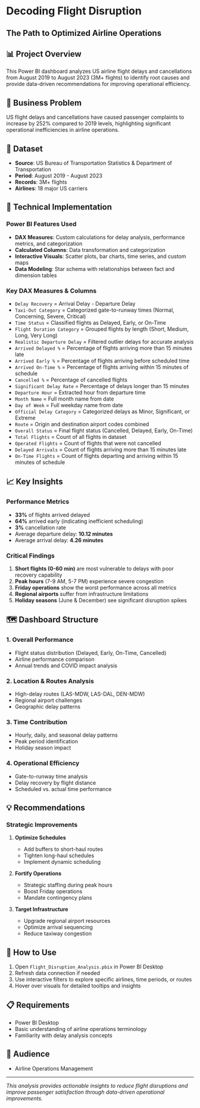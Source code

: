 # Decoding Flight Disruption  
## The Path to Optimized Airline Operations

## 📊 Project Overview
This Power BI dashboard analyzes US airline flight delays and cancellations from August 2019 to August 2023 (3M+ flights) to identify root causes and provide data-driven recommendations for improving operational efficiency.

## 🎯 Business Problem
US flight delays and cancellations have caused passenger complaints to increase by 252% compared to 2019 levels, highlighting significant operational inefficiencies in airline operations.

## 📁 Dataset
- **Source**: US Bureau of Transportation Statistics & Department of Transportation
- **Period**: August 2019 - August 2023
- **Records**: 3M+ flights
- **Airlines**: 18 major US carriers

## 🔧 Technical Implementation

### Power BI Features Used
- **DAX Measures**: Custom calculations for delay analysis, performance metrics, and categorization
- **Calculated Columns**: Data transformation and categorization
- **Interactive Visuals**: Scatter plots, bar charts, time series, and custom maps
- **Data Modeling**: Star schema with relationships between fact and dimension tables

### Key DAX Measures & Columns
- `Delay Recovery` = Arrival Delay - Departure Delay
- `Taxi-Out Category` = Categorized gate-to-runway times (Normal, Concerning, Severe, Critical)
- `Time Status` = Classified flights as Delayed, Early, or On-Time
- `Flight Duration Category` = Grouped flights by length (Short, Medium, Long, Very Long)
- `Realistic Departure Delay` = Filtered outlier delays for accurate analysis
- `Arrived Delayed %` = Percentage of flights arriving more than 15 minutes late
- `Arrived Early %` = Percentage of flights arriving before scheduled time
- `Arrived On-Time %` = Percentage of flights arriving within 15 minutes of schedule
- `Cancelled %` = Percentage of cancelled flights
- `Significant Delay Rate` = Percentage of delays longer than 15 minutes
- `Departure Hour` = Extracted hour from departure time
- `Month Name` = Full month name from date
- `Day of Week` = Full weekday name from date
- `Official Delay Category` = Categorized delays as Minor, Significant, or Extreme
- `Route` = Origin and destination airport codes combined
- `Overall Status` = Final flight status (Cancelled, Delayed, Early, On-Time)
- `Total Flights` = Count of all flights in dataset
- `Operated Flights` = Count of flights that were not cancelled
- `Delayed Arrivals` = Count of flights arriving more than 15 minutes late
- `On-Time Flights` = Count of flights departing and arriving within 15 minutes of schedule

## 📈 Key Insights

### Performance Metrics
- **33%** of flights arrived delayed
- **64%** arrived early (indicating inefficient scheduling)
- **3%** cancellation rate
- Average departure delay: **10.12 minutes**
- Average arrival delay: **4.26 minutes**

### Critical Findings
1. **Short flights (0-60 min)** are most vulnerable to delays with poor recovery capability
2. **Peak hours** (7-9 AM, 5-7 PM) experience severe congestion
3. **Friday operations** show the worst performance across all metrics
4. **Regional airports** suffer from infrastructure limitations
5. **Holiday seasons** (June & December) see significant disruption spikes

## 🗺️ Dashboard Structure

### 1. Overall Performance
- Flight status distribution (Delayed, Early, On-Time, Cancelled)
- Airline performance comparison
- Annual trends and COVID impact analysis

### 2. Location & Routes Analysis
- High-delay routes (LAS-MDW, LAS-DAL, DEN-MDW)
- Regional airport challenges
- Geographic delay patterns

### 3. Time Contribution
- Hourly, daily, and seasonal delay patterns
- Peak period identification
- Holiday season impact

### 4. Operational Efficiency
- Gate-to-runway time analysis
- Delay recovery by flight distance
- Scheduled vs. actual time performance

## 💡 Recommendations

### Strategic Improvements
1. **Optimize Schedules**
   - Add buffers to short-haul routes
   - Tighten long-haul schedules
   - Implement dynamic scheduling

2. **Fortify Operations**
   - Strategic staffing during peak hours
   - Boost Friday operations
   - Mandate contingency plans

3. **Target Infrastructure**
   - Upgrade regional airport resources
   - Optimize arrival sequencing
   - Reduce taxiway congestion

## 🚀 How to Use
1. Open `Flight_Disruption_Analysis.pbix` in Power BI Desktop
2. Refresh data connection if needed
3. Use interactive filters to explore specific airlines, time periods, or routes
4. Hover over visuals for detailed tooltips and insights

## 📋 Requirements
- Power BI Desktop
- Basic understanding of airline operations terminology
- Familiarity with delay analysis concepts

## 👥 Audience
- Airline Operations Management

---

*This analysis provides actionable insights to reduce flight disruptions and improve passenger satisfaction through data-driven operational improvements.*
